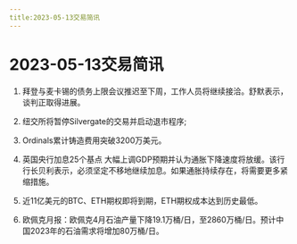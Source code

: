 ```yaml
---
title:2023-05-13交易简讯
---
```


# 2023-05-13交易简讯

1. 拜登与麦卡锡的债务上限会议推迟至下周，工作人员将继续接洽。舒默表示，谈判正取得进展。

2. 纽交所将暂停Silvergate的交易并启动退市程序;

3. Ordinals累计铸造费用突破3200万美元。

4. 英国央行加息25个基点 大幅上调GDP预期并认为通胀下降速度将放缓。该行行长贝利表示，必须坚定不移地继续加息。如果通胀持续存在，将需要更多紧缩措施。

5. 近11亿美元的BTC、ETH期权即将到期，ETH期权成本达到历史最低。

6. 欧佩克月报：欧佩克4月石油产量下降19.1万桶/日，至2860万桶/日。预计中国2023年的石油需求将增加80万桶/日。



